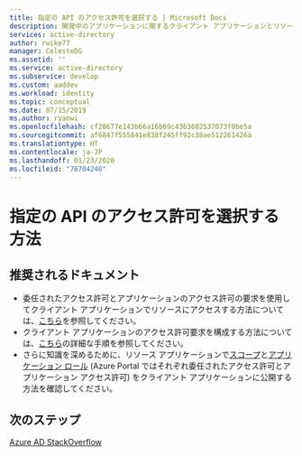 ```yaml
---
title: 指定の API のアクセス許可を選択する | Microsoft Docs
description: 開発中のアプリケーションに関するクライアント アプリケーションとリソース アプリケーションでアクセス許可要求を使用する方法について説明します
services: active-directory
author: rwike77
manager: CelesteDG
ms.assetid: ''
ms.service: active-directory
ms.subservice: develop
ms.custom: aaddev
ms.workload: identity
ms.topic: conceptual
ms.date: 07/15/2019
ms.author: ryanwi
ms.openlocfilehash: cf28677e143b66a16b69c4363602537073f0be5a
ms.sourcegitcommit: af6847f555841e838f245ff92c38ae512261426a
ms.translationtype: HT
ms.contentlocale: ja-JP
ms.lasthandoff: 01/23/2020
ms.locfileid: "76704240"
---
```

# <a name="how-to-select-permissions-for-a-given-api"></a>指定の API のアクセス許可を選択する方法 

## <a name="recommended-documents"></a>推奨されるドキュメント

- 委任されたアクセス許可とアプリケーションのアクセス許可の要求を使用してクライアント アプリケーションでリソースにアクセスする方法については、[こちら](https://docs.microsoft.com/azure/active-directory/develop/active-directory-dev-glossary#permissions)を参照してください。
- クライアント アプリケーションのアクセス許可要求を構成する方法については、[こちら](https://docs.microsoft.com/azure/active-directory/develop/active-directory-integrating-applications)の詳細な手順を参照してください。
- さらに知識を深めるために、リソース アプリケーションで[スコープ](https://docs.microsoft.com/azure/active-directory/develop/active-directory-dev-glossary#scopes)と[アプリケーション ロール](https://docs.microsoft.com/azure/active-directory/develop/active-directory-dev-glossary#roles) (Azure Portal ではそれぞれ委任されたアクセス許可とアプリケーション アクセス許可) をクライアント アプリケーションに公開する方法を確認してください。 

## <a name="next-steps"></a>次のステップ

[Azure AD StackOverflow](https://stackoverflow.com/questions/tagged/azure-active-directory)

